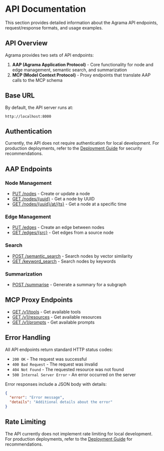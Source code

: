 # API Documentation

This section provides detailed information about the Agrama API endpoints, request/response formats, and usage examples.

## API Overview

Agrama provides two sets of API endpoints:

1. **AAP (Agrama Application Protocol)** - Core functionality for node and edge management, semantic search, and summarization
2. **MCP (Model Context Protocol)** - Proxy endpoints that translate AAP calls to the MCP schema

## Base URL

By default, the API server runs at:

```
http://localhost:8000
```

## Authentication

Currently, the API does not require authentication for local development. For production deployments, refer to the [Deployment Guide](../deployment/index.md) for security recommendations.

## AAP Endpoints

### Node Management

- [PUT /nodes](nodes.md#create-node) - Create or update a node
- [GET /nodes/{uuid}](nodes.md#get-node) - Get a node by UUID
- [GET /nodes/{uuid}/at/{ts}](nodes.md#get-node-at-time) - Get a node at a specific time

### Edge Management

- [PUT /edges](edges.md#create-edge) - Create an edge between nodes
- [GET /edges/{src}](edges.md#get-edges) - Get edges from a source node

### Search

- [POST /semantic_search](search.md#semantic-search) - Search nodes by vector similarity
- [GET /keyword_search](search.md#keyword-search) - Search nodes by keywords

### Summarization

- [POST /summarise](summarization.md#summarize) - Generate a summary for a subgraph

## MCP Proxy Endpoints

- [GET /v1/tools](mcp.md#tools) - Get available tools
- [GET /v1/resources](mcp.md#resources) - Get available resources
- [GET /v1/prompts](mcp.md#prompts) - Get available prompts

## Error Handling

All API endpoints return standard HTTP status codes:

- `200 OK` - The request was successful
- `400 Bad Request` - The request was invalid
- `404 Not Found` - The requested resource was not found
- `500 Internal Server Error` - An error occurred on the server

Error responses include a JSON body with details:

```json
{
  "error": "Error message",
  "details": "Additional details about the error"
}
```

## Rate Limiting

The API currently does not implement rate limiting for local development. For production deployments, refer to the [Deployment Guide](../deployment/index.md) for recommendations.
